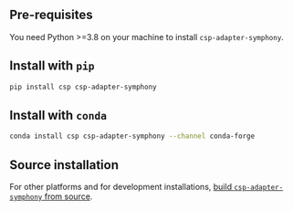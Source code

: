 ## Pre-requisites

You need Python >=3.8 on your machine to install `csp-adapter-symphony`.

## Install with `pip`

```bash
pip install csp csp-adapter-symphony
```

## Install with `conda`

```bash
conda install csp csp-adapter-symphony --channel conda-forge
```

## Source installation

For other platforms and for development installations, [build `csp-adapter-symphony` from source](Build-from-Source).
